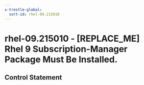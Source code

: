```yaml
---
x-trestle-global:
  sort-id: rhel-09.215010
---
```


# rhel-09.215010 - \[REPLACE_ME\] Rhel 9 Subscription-Manager Package Must Be Installed.

## Control Statement
